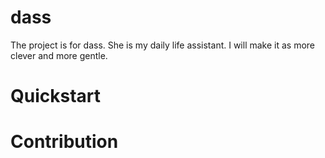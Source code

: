 # dass
The project is for dass. She is my daily life assistant. I will make it as more clever and more gentle.

# Quickstart

# Contribution

